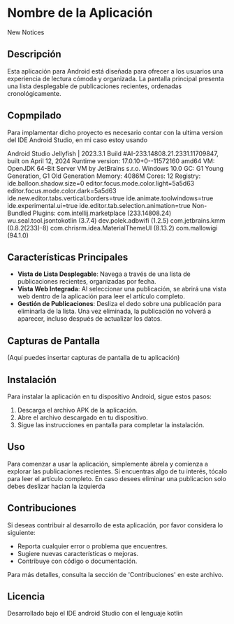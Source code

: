# Nombre de la Aplicación

New Notices

## Descripción

Esta aplicación para Android está diseñada para ofrecer a los usuarios una experiencia de lectura cómoda y organizada. 
La pantalla principal presenta una lista desplegable de publicaciones recientes, ordenadas cronológicamente.

## Copmpilado

Para implamentar dicho proyecto es necesario contar con la ultima version del IDE Android Studio, en mi caso estoy usando 

Android Studio Jellyfish | 2023.3.1
Build #AI-233.14808.21.2331.11709847, built on April 12, 2024
Runtime version: 17.0.10+0--11572160 amd64
VM: OpenJDK 64-Bit Server VM by JetBrains s.r.o.
Windows 10.0
GC: G1 Young Generation, G1 Old Generation
Memory: 4086M
Cores: 12
Registry:
  ide.balloon.shadow.size=0
  editor.focus.mode.color.light=5a5d63
  editor.focus.mode.color.dark=5a5d63
  ide.new.editor.tabs.vertical.borders=true
  ide.animate.toolwindows=true
  ide.experimental.ui=true
  ide.editor.tab.selection.animation=true
Non-Bundled Plugins:
  com.intellij.marketplace (233.14808.24)
  wu.seal.tool.jsontokotlin (3.7.4)
  dev.polek.adbwifi (1.2.5)
  com.jetbrains.kmm (0.8.2(233)-8)
  com.chrisrm.idea.MaterialThemeUI (8.13.2)
  com.mallowigi (94.1.0)


## Características Principales

- **Vista de Lista Desplegable**: Navega a través de una lista de publicaciones recientes, organizadas por fecha.
- **Vista Web Integrada**: Al seleccionar una publicación, se abrirá una vista web dentro de la aplicación para leer el artículo completo.
- **Gestión de Publicaciones**: Desliza el dedo sobre una publicación para eliminarla de la lista. Una vez eliminada, la publicación no volverá a aparecer, incluso después de actualizar los datos.

## Capturas de Pantalla

(Aquí puedes insertar capturas de pantalla de tu aplicación)

## Instalación

Para instalar la aplicación en tu dispositivo Android, sigue estos pasos:

1. Descarga el archivo APK de la aplicación.
2. Abre el archivo descargado en tu dispositivo.
3. Sigue las instrucciones en pantalla para completar la instalación.

## Uso

Para comenzar a usar la aplicación, simplemente ábrela y comienza a explorar las publicaciones recientes. Si encuentras algo de tu interés, tócalo para leer el artículo completo.
En caso desees eliminar una publicacion solo debes deslizar hacian la izquierda

## Contribuciones

Si deseas contribuir al desarrollo de esta aplicación, por favor considera lo siguiente:

- Reporta cualquier error o problema que encuentres.
- Sugiere nuevas características o mejoras.
- Contribuye con código o documentación.

Para más detalles, consulta la sección de 'Contribuciones' en este archivo.

## Licencia

Desarrollado bajo el IDE android Studio con el lenguaje kotlin
